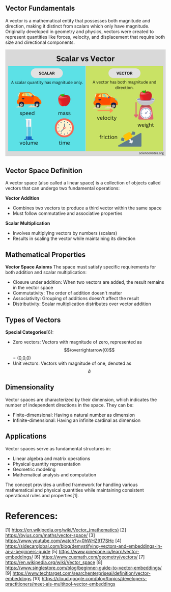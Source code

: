 ## Vector Fundamentals

A vector is a mathematical entity that possesses both magnitude and direction, making it distinct from scalars which only have magnitude. 
Originally developed in geometry and physics, vectors were created to represent quantities like forces, velocity, and displacement that require both size and directional components.

![scaler-vs-vector](./scaler-vs-vector.png)

## Vector Space Definition

A vector space (also called a linear space) is a collection of objects called vectors that can undergo two fundamental operations:

**Vector Addition**

- Combines two vectors to produce a third vector within the same space
- Must follow commutative and associative properties

**Scalar Multiplication**

- Involves multiplying vectors by numbers (scalars)
- Results in scaling the vector while maintaining its direction

## Mathematical Properties

**Vector Space Axioms**
The space must satisfy specific requirements for both addition and scalar multiplication:

- Closure under addition: When two vectors are added, the result remains in the vector space
- Commutativity: The order of addition doesn't matter
- Associativity: Grouping of additions doesn't affect the result
- Distributivity: Scalar multiplication distributes over vector addition

## Types of Vectors

**Special Categories**[6]:

- Zero vectors: Vectors with magnitude of zero, represented as $$\overrightarrow{0}$$ = (0,0,0)
- Unit vectors: Vectors with magnitude of one, denoted as $$\hat{a}$$

## Dimensionality

Vector spaces are characterized by their dimension, which indicates the number of independent directions in the space. They can be:

- Finite-dimensional: Having a natural number as dimension
- Infinite-dimensional: Having an infinite cardinal as dimension

## Applications

Vector spaces serve as fundamental structures in:

- Linear algebra and matrix operations
- Physical quantity representation
- Geometric modeling
- Mathematical analysis and computation

The concept provides a unified framework for handling various mathematical and physical quantities while maintaining consistent operational rules and properties[1].

# References:
[1] https://en.wikipedia.org/wiki/Vector_(mathematics)
[2] https://byjus.com/maths/vector-space/
[3] https://www.youtube.com/watch?v=0hWHZ9T7SHc
[4] https://sidecarglobal.com/blog/demystifying-vectors-and-embeddings-in-ai-a-beginners-guide
[5] https://www.pinecone.io/learn/vector-embeddings/
[6] https://www.cuemath.com/geometry/vectors/
[7] https://en.wikipedia.org/wiki/Vector_space
[8] https://www.singlestore.com/blog/beginner-guide-to-vector-embeddings/
[9] https://www.techtarget.com/searchenterpriseai/definition/vector-embeddings
[10] https://cloud.google.com/blog/topics/developers-practitioners/meet-ais-multitool-vector-embeddings
